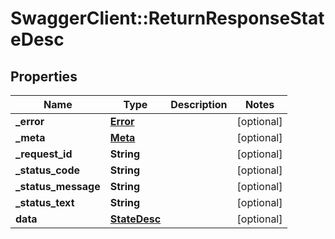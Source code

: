 # SwaggerClient::ReturnResponseStateDesc

## Properties
Name | Type | Description | Notes
------------ | ------------- | ------------- | -------------
**_error** | [**Error**](Error.md) |  | [optional] 
**_meta** | [**Meta**](Meta.md) |  | [optional] 
**_request_id** | **String** |  | [optional] 
**_status_code** | **String** |  | [optional] 
**_status_message** | **String** |  | [optional] 
**_status_text** | **String** |  | [optional] 
**data** | [**StateDesc**](StateDesc.md) |  | [optional] 



